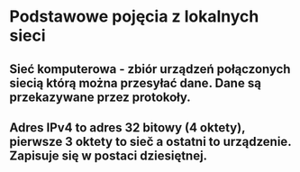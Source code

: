 # Podstawowe pojęcia z lokalnych sieci
## Sieć komputerowa - zbiór urządzeń połączonych siecią którą można przesyłać dane. Dane są przekazywane przez protokoły.
## Adres IPv4 to adres 32 bitowy (4 oktety), pierwsze 3 oktety to sieč a ostatni to urządzenie. Zapisuje się w postaci dziesiętnej.
